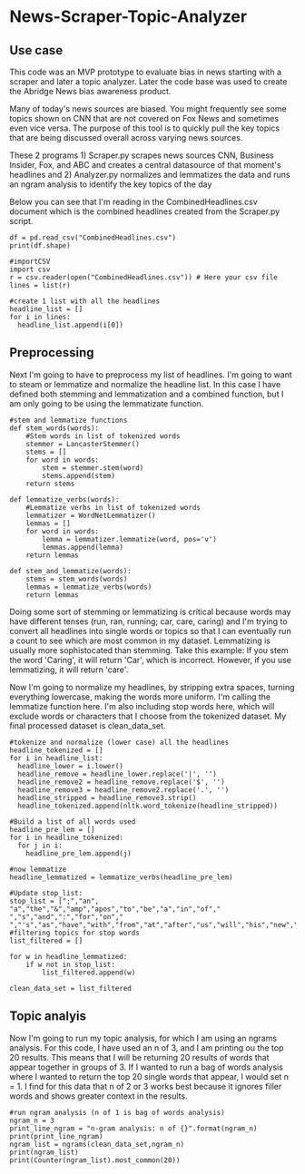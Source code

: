 # News-Scraper-Topic-Analyzer

## Use case

This code was an MVP prototype to evaluate bias in news starting with a scraper and later a topic analyzer. Later the code base was used to create the Abridge News bias awareness product.

Many of today's news sources are biased. You might frequently see some topics shown on CNN that are not covered on Fox News and sometimes even vice versa. The purpose of this tool is to quickly pull the key topics that are being discussed overall across varying news sources. 

These 2 programs 1) Scraper.py scrapes news sources CNN, Business Insider, Fox, and ABC and creates a central datasource of that moment's headlines and 2) Analyzer.py normalizes and lemmatizes the data and runs an ngram analysis to identify the key topics of the day

Below you can see that I'm reading in the CombinedHeadlines.csv document which is the combined headlines created from the Scraper.py script. 

```
df = pd.read_csv("CombinedHeadlines.csv")
print(df.shape)

#importCSV
import csv
r = csv.reader(open("CombinedHeadlines.csv")) # Here your csv file
lines = list(r)

#create 1 list with all the headlines
headline_list = []
for i in lines:
  headline_list.append(i[0])
```
## Preprocessing

Next I'm going to have to preprocess my list of headlines. I'm going to want to steam or lemmatize and normalize the headline list. In this case I have defined both stemming and lemmatization and a combined function, but I am only going to be using the lemmatizate function.

```
#stem and lemmatize functions
def stem_words(words):
    #Stem words in list of tokenized words
    stemmer = LancasterStemmer()
    stems = []
    for word in words:
        stem = stemmer.stem(word)
        stems.append(stem)
    return stems

def lemmatize_verbs(words):
    #Lemmatize verbs in list of tokenized words
    lemmatizer = WordNetLemmatizer()
    lemmas = []
    for word in words:
        lemma = lemmatizer.lemmatize(word, pos='v')
        lemmas.append(lemma)
    return lemmas

def stem_and_lemmatize(words):
    stems = stem_words(words)
    lemmas = lemmatize_verbs(words)
    return lemmas
```

Doing some sort of stemming or lemmatizing is critical because words may have different tenses (run, ran, running; car, care, caring) and I'm trying to convert all headlines into single words or topics so that I can eventually run a count to see which are most common in my dataset. Lemmatizing is usually more sophistocated than stemming. Take this example: If you stem the word 'Caring', it will return 'Car', which is incorrect. However, if you use lemmatizing, it will return 'care'.

Now I'm going to normalize my headlines, by stripping extra spaces, turning everything lowercase, making the words more uniform. I'm calling the lemmatize function here. I'm also including stop words here, which will exclude words or characters that I choose from the tokenized dataset. My final processed dataset is clean_data_set.

```
#tokenize and normalize (lower case) all the headlines
headline_tokenized = []
for i in headline_list:
  headline_lower = i.lower()
  headline_remove = headline_lower.replace('|', '')
  headline_remove2 = headline_remove.replace('$', '')
  headline_remove3 = headline_remove2.replace('.', '')
  headline_stripped = headline_remove3.strip()
  headline_tokenized.append(nltk.word_tokenize(headline_stripped))

#Build a list of all words used
headline_pre_lem = []
for i in headline_tokenized:
  for j in i:
    headline_pre_lem.append(j)

#now lemmatize
headline_lemmatized = lemmatize_verbs(headline_pre_lem)

#Update stop_list:
stop_list = [";","an", "a","the","&","amp","apos","to","be","a","in","of"," ","s","and",":","for","on","  ","'s","as","have","with","from","at","after","us","will","his","new","'","it","that"]
#filtering topics for stop words
list_filtered = []

for w in headline_lemmatized:
    if w not in stop_list:
        list_filtered.append(w)

clean_data_set = list_filtered
```
## Topic analyis
Now I'm going to run my topic analysis, for which I am using an ngrams analysis. For this code, I have used an n of 3, and I am printing ou the top 20 results. This means that I will be returning 20 results of words that appear together in groups of 3. If I wanted to run a bag of words analysis where I wanted to return the top 20 single words that appear, I would set n = 1. I find for this data that n of 2 or 3 works best because it ignores filler words and shows greater context in the results.

```
#run ngram analysis (n of 1 is bag of words analysis)
ngram_n = 3
print_line_ngram = "n-gram analysis: n of {}".format(ngram_n)
print(print_line_ngram)
ngram_list = ngrams(clean_data_set,ngram_n)
print(ngram_list)
print(Counter(ngram_list).most_common(20))
```
